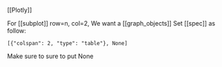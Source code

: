 [[Plotly]]

For [[subplot]] row=n, col=2,
We want a [[graph_objects]]
Set [[spec]] as follow:

```
[{"colspan": 2, "type": "table"}, None]
```

Make sure to sure to put None 
